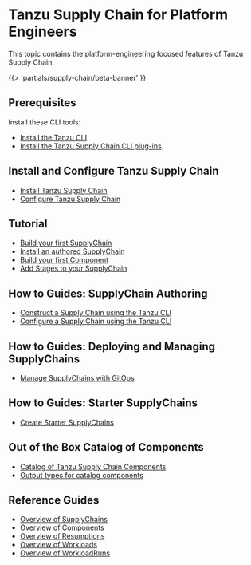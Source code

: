 # Tanzu Supply Chain for Platform Engineers

This topic contains the platform-engineering focused features of Tanzu Supply Chain.

{{> 'partials/supply-chain/beta-banner' }}

## Prerequisites

Install these CLI tools:

- [Install the Tanzu CLI](../../install-tanzu-cli.hbs.md#install-cli).
- [Install the Tanzu Supply Chain CLI plug-ins](./how-to/install-the-cli.hbs.md).

## Install and Configure Tanzu Supply Chain

- [Install Tanzu Supply Chain](./how-to/installing-supply-chain/about.hbs.md)
- [Configure Tanzu Supply Chain](./how-to/installing-supply-chain/post-install-configuration.hbs.md)

## Tutorial

- [Build your first SupplyChain](./tutorials/my-first-supply-chain.hbs.md)
- [Install an authored SupplyChain](./tutorials/install-supply-chain.hbs.md)
- [Build your first Component](./tutorials/my-first-component.hbs.md)
- [Add Stages to your SupplyChain](./tutorials/add-stages-supply-chain.hbs.md)

## How to Guides: SupplyChain Authoring

- [Construct a Supply Chain using the Tanzu CLI](./how-to/supply-chain-authoring/construct-with-cli.hbs.md)
- [Configure a Supply Chain using the Tanzu CLI](./how-to/supply-chain-authoring/configure.hbs.md)

## How to Guides: Deploying and Managing SupplyChains

- [Manage SupplyChains with GitOps](./how-to/deploying-supply-chains/gitops-managed.hbs.md)

## How to Guides: Starter SupplyChains

- [Create Starter SupplyChains](./how-to/starter-supply-chains.hbs.md)

## Out of the Box Catalog of Components

- [Catalog of Tanzu Supply Chain Components](./../reference/catalog/about.hbs.md)
- [Output types for catalog components](./../reference/catalog/output-types.hbs.md)

## Reference Guides

- [Overview of SupplyChains](./explanation/supply-chains.hbs.md)
- [Overview of Components](./explanation/components.hbs.md)
- [Overview of Resumptions](./explanation/resumptions.hbs.md)
- [Overview of Workloads](./explanation/workloads.hbs.md)
- [Overview of WorkloadRuns](./explanation/workload-runs.hbs.md)